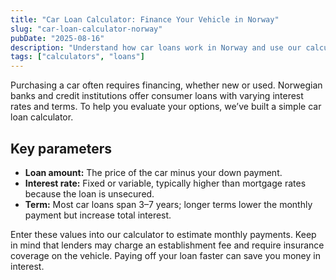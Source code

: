 ```yaml
---
title: "Car Loan Calculator: Finance Your Vehicle in Norway"
slug: "car-loan-calculator-norway"
pubDate: "2025-08-16"
description: "Understand how car loans work in Norway and use our calculator to estimate your monthly payments."
tags: ["calculators", "loans"]
---
```


Purchasing a car often requires financing, whether new or used. Norwegian banks and credit institutions offer consumer loans with varying interest rates and terms. To help you evaluate your options, we’ve built a simple car loan calculator.

## Key parameters

* **Loan amount:** The price of the car minus your down payment.
* **Interest rate:** Fixed or variable, typically higher than mortgage rates because the loan is unsecured.
* **Term:** Most car loans span 3–7 years; longer terms lower the monthly payment but increase total interest.

Enter these values into our calculator to estimate monthly payments. Keep in mind that lenders may charge an establishment fee and require insurance coverage on the vehicle. Paying off your loan faster can save you money in interest.